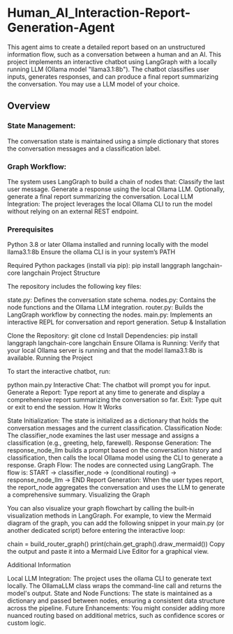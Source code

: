 # Human_AI_Interaction-Report-Generation-Agent
This agent aims to create a detailed report based on an unstructured information flow, such as a conversation between a human and an AI. This project implements an interactive chatbot using LangGraph with a locally running LLM (Ollama model "llama3.1:8b"). The chatbot classifies user inputs, generates responses, and can produce a final report summarizing the conversation. You may use a LLM model of your choice.

## Overview

### State Management:
The conversation state is maintained using a simple dictionary that stores the conversation messages and a classification label.

### Graph Workflow:
The system uses LangGraph to build a chain of nodes that:
Classify the last user message.
Generate a response using the local Ollama LLM.
Optionally, generate a final report summarizing the conversation.
Local LLM Integration:
The project leverages the local Ollama CLI to run the model without relying on an external REST endpoint.

### Prerequisites

Python 3.8 or later
Ollama installed and running locally with the model llama3.1:8b
Ensure the ollama CLI is in your system’s PATH

Required Python packages (install via pip):
pip install langgraph langchain-core langchain
Project Structure

The repository includes the following key files:

state.py: Defines the conversation state schema.
nodes.py: Contains the node functions and the Ollama LLM integration.
router.py: Builds the LangGraph workflow by connecting the nodes.
main.py: Implements an interactive REPL for conversation and report generation.
Setup & Installation

Clone the Repository:
git clone <repository-url>
cd <repository-folder>
Install Dependencies:
pip install langgraph langchain-core langchain
Ensure Ollama is Running:
Verify that your local Ollama server is running and that the model llama3.1:8b is available.
Running the Project

To start the interactive chatbot, run:

python main.py
Interactive Chat:
The chatbot will prompt you for input.
Generate a Report:
Type report at any time to generate and display a comprehensive report summarizing the conversation so far.
Exit:
Type quit or exit to end the session.
How It Works

State Initialization:
The state is initialized as a dictionary that holds the conversation messages and the current classification.
Classification Node:
The classifier_node examines the last user message and assigns a classification (e.g., greeting, help, farewell).
Response Generation:
The response_node_llm builds a prompt based on the conversation history and classification, then calls the local Ollama model using the CLI to generate a response.
Graph Flow:
The nodes are connected using LangGraph. The flow is:
START → classifier_node → (conditional routing) → response_node_llm → END
Report Generation:
When the user types report, the report_node aggregates the conversation and uses the LLM to generate a comprehensive summary.
Visualizing the Graph

You can also visualize your graph flowchart by calling the built‑in visualization methods in LangGraph. For example, to view the Mermaid diagram of the graph, you can add the following snippet in your main.py (or another dedicated script) before entering the interactive loop:

chain = build_router_graph()
print(chain.get_graph().draw_mermaid())
Copy the output and paste it into a Mermaid Live Editor for a graphical view.

Additional Information

Local LLM Integration:
The project uses the ollama CLI to generate text locally. The OllamaLLM class wraps the command-line call and returns the model's output.
State and Node Functions:
The state is maintained as a dictionary and passed between nodes, ensuring a consistent data structure across the pipeline.
Future Enhancements:
You might consider adding more nuanced routing based on additional metrics, such as confidence scores or custom logic.
